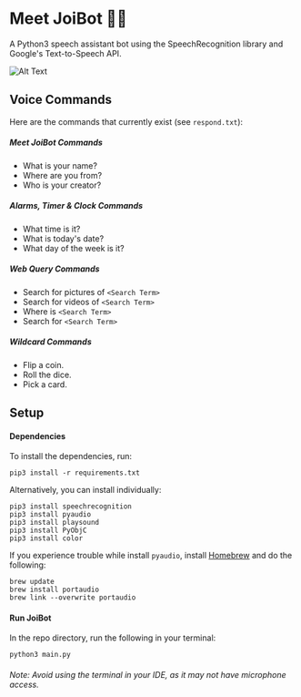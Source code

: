 # Meet JoiBot 👋🏽
 A  Python3 speech assistant bot using the SpeechRecognition library and Google's Text-to-Speech API.
 
 ![Alt Text](https://media.giphy.com/media/HgLiAOrLElo2JG2zsJ/giphy.gif)

## Voice Commands

Here are the commands that currently exist (see `respond.txt`):

##### Meet JoiBot Commands
* What is your name? 
* Where are you from?
* Who is your creator?

##### Alarms, Timer & Clock Commands
* What time is it?
* What is today's date?
* What day of the week is it?

##### Web Query Commands
* Search for pictures of `<Search Term>`
* Search for videos of `<Search Term>`
* Where is `<Search Term>`
* Search for `<Search Term>`

##### Wildcard Commands
* Flip a coin.
* Roll the dice.
* Pick a card.

## Setup

#### Dependencies
To install the dependencies, run:
```
pip3 install -r requirements.txt
```

Alternatively, you can install individually:
```
pip3 install speechrecognition
pip3 install pyaudio
pip3 install playsound
pip3 install PyObjC
pip3 install color
```


If you experience trouble while install `pyaudio`, install [Homebrew](https://brew.sh/) and do the following:
```
brew update
brew install portaudio
brew link --overwrite portaudio
```

#### Run JoiBot
In the repo directory, run the following in your terminal:
```
python3 main.py
```
###### Note: Avoid using the terminal in your IDE, as it may not have microphone access.

